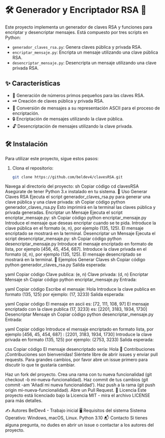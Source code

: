 # 🛠️ Generador y Encriptador RSA 🔐

Este proyecto implementa un generador de claves RSA y funciones para encriptar y desencriptar mensajes. Está compuesto por tres scripts en Python:

- `generador_claves_rsa.py`: Genera claves pública y privada RSA.
- `encriptar_mensaje.py`: Encripta un mensaje utilizando una clave pública RSA.
- `desencriptar_mensaje.py`: Desencripta un mensaje utilizando una clave privada RSA.

## ✨ Características

- 🔢 Generación de números primos pequeños para las claves RSA.
- 🗝️ Creación de claves pública y privada RSA.
- 🔄 Conversión de mensajes a su representación ASCII para el proceso de encriptación.
- 🔒 Encriptación de mensajes utilizando la clave pública.
- 🔓 Desencriptación de mensajes utilizando la clave privada.

## 🛠️ Instalación

Para utilizar este proyecto, sigue estos pasos:

1. Clona el repositorio:
   ```sh
   git clone https://github.com/beldev4/clavesRSA.git
Navega al directorio del proyecto:
sh
Copiar código
cd clavesRSA
Asegúrate de tener Python 3.x instalado en tu sistema.
🚀 Uso
Generar Claves RSA
Ejecuta el script generador_claves_rsa.py para generar una clave pública y una clave privada:
sh
Copiar código
python generador_claves_rsa.py
Esto imprimirá en la terminal las claves pública y privada generadas.
Encriptar un Mensaje
Ejecuta el script encriptar_mensaje.py:
sh
Copiar código
python encriptar_mensaje.py
Introduce el mensaje que deseas encriptar cuando se te pida.
Introduce la clave pública en el formato (e, n), por ejemplo (135, 125).
El mensaje encriptado se mostrará en la terminal.
Desencriptar un Mensaje
Ejecuta el script desencriptar_mensaje.py:
sh
Copiar código
python desencriptar_mensaje.py
Introduce el mensaje encriptado en formato de lista, por ejemplo [456, 45, 454, 687].
Introduce la clave privada en el formato (d, n), por ejemplo (135, 125).
El mensaje desencriptado se mostrará en la terminal.
📝 Ejemplos
Generar Claves
sh
Copiar código
python generador_claves_rsa.py
Salida esperada:

yaml
Copiar código
Clave publica: (e, n)
Clave privada: (d, n)
Encriptar Mensaje
sh
Copiar código
python encriptar_mensaje.py
Entrada:

yaml
Copiar código
Escribe el mensaje: Hola
Introduce la clave publica en formato (135, 125) por ejemplo: (17, 3233)
Salida esperada:

yaml
Copiar código
El mensaje en ascii es: [72, 111, 108, 97]
El mensaje encriptado con la clave publica (17, 3233) es: [2201, 3183, 1934, 1730]
Desencriptar Mensaje
sh
Copiar código
python desencriptar_mensaje.py
Entrada:

yaml
Copiar código
Introduce el mensaje encriptado en formato lista, por ejemplo [456, 45, 454, 687] : [2201, 3183, 1934, 1730]
Introduce la clave privada en formato (135, 125) por ejemplo: (2753, 3233)
Salida esperada:

css
Copiar código
El mensaje desencriptado sería: Hola
🤝 Contribuciones
¡Contribuciones son bienvenidas! Siéntete libre de abrir issues y enviar pull requests. Para grandes cambios, por favor abre un issue primero para discutir lo que te gustaría cambiar.

Haz un fork del proyecto.
Crea una rama con tu nueva funcionalidad (git checkout -b mi-nueva-funcionalidad).
Haz commit de tus cambios (git commit -am 'Añadí mi nueva funcionalidad').
Haz push a la rama (git push origin mi-nueva-funcionalidad).
Abre un Pull Request.
📜 Licencia
Este proyecto está licenciado bajo la Licencia MIT - mira el archivo LICENSE para más detalles.

✍️ Autores
BelDev4 - Trabajo inicial
🖥️ Requisitos del sistema
Sistema Operativo: Windows, macOS, Linux.
Python 3.10
📬 Contacto
Si tienes alguna pregunta, no dudes en abrir un issue o contactar a los autores del proyecto.
